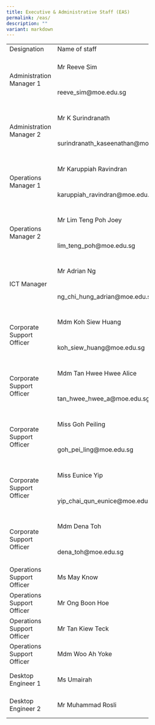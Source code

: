 ```yaml
---
title: Executive & Administrative Staff (EAS)
permalink: /eas/
description: ""
variant: markdown
---
```

 

<table style="border-collapse:
 collapse;width:278pt" width="370" cellspacing="0" cellpadding="0" border="0"><colgroup><col style="mso-width-source:userset;mso-width-alt:4124;width:87pt" width="116"> <col style="mso-width-source:userset;mso-width-alt:9045;width:191pt" width="254"></colgroup><tbody><tr style="height:15.6pt;mso-yfti-firstrow:yes;mso-yfti-irow:0" height="21"><td style="height:15.6pt;width:87pt" width="116" class="xl65" height="21">Designation</td><td style="border-left:none;width:191pt" width="254" class="xl66">Name of staff</td></tr><tr style="mso-height-source:userset;height:49.95pt;mso-yfti-irow:
  1" height="66"><td style="height:99.9pt;
  border-top:none;width:87pt" width="116" class="xl67" height="132" rowspan="2">Administration Manager 1</td><td style="border-top:none;border-left:none;width:191pt" width="254" class="xl67">Mr Reeve Sim</td></tr><tr style="mso-height-source:userset;height:49.95pt" height="66"><td style="height:49.95pt;border-top:none;
  border-left:none;width:191pt" width="254" class="xl67" height="66">reeve_sim@moe.edu.sg</td></tr><tr style="mso-height-source:userset;height:49.95pt;mso-yfti-irow:
  2" height="66"><td style="height:99.9pt;
  border-top:none;width:87pt" width="116" class="xl67" height="132" rowspan="2">Administration Manager 2</td><td style="border-top:none;border-left:none;width:191pt" width="254" class="xl67">Mr K Surindranath</td></tr><tr style="mso-height-source:userset;height:49.95pt" height="66"><td style="height:49.95pt;border-top:none;
  border-left:none;width:191pt" width="254" class="xl67" height="66">surindranath_kaseenathan@moe.edu.sg</td></tr><tr style="mso-height-source:userset;height:49.95pt;mso-yfti-irow:
  3" height="66"><td style="height:99.9pt;
  border-top:none;width:87pt" width="116" class="xl67" height="132" rowspan="2">Operations Manager 1</td><td style="border-top:none;border-left:none;width:191pt" width="254" class="xl67">Mr Karuppiah Ravindran</td></tr><tr style="mso-height-source:userset;height:49.95pt" height="66"><td style="height:49.95pt;border-top:none;
  border-left:none;width:191pt" width="254" class="xl67" height="66">karuppiah_ravindran@moe.edu.sg</td></tr><tr style="mso-height-source:userset;height:49.95pt;mso-yfti-irow:
  4" height="66"><td style="height:99.9pt;
  border-top:none;width:87pt" width="116" class="xl67" height="132" rowspan="2">Operations Manager 2</td><td style="border-top:none;border-left:none;width:191pt" width="254" class="xl67">Mr Lim Teng Poh Joey&nbsp;</td></tr><tr style="mso-height-source:userset;height:49.95pt" height="66"><td style="height:49.95pt;border-top:none;
  border-left:none;width:191pt" width="254" class="xl67" height="66">lim_teng_poh@moe.edu.sg</td></tr><tr style="mso-height-source:userset;height:49.95pt;mso-yfti-irow:
  5" height="66"><td style="height:99.9pt;
  border-top:none;width:87pt" width="116" class="xl67" height="132" rowspan="2">ICT Manager</td><td style="border-top:none;border-left:none;width:191pt" width="254" class="xl67">Mr Adrian Ng</td></tr><tr style="mso-height-source:userset;height:49.95pt" height="66"><td style="height:49.95pt;border-top:none;
  border-left:none;width:191pt" width="254" class="xl67" height="66">ng_chi_hung_adrian@moe.edu.sg</td></tr><tr style="mso-height-source:userset;height:49.95pt;mso-yfti-irow:
  6" height="66"><td style="height:99.9pt;
  border-top:none;width:87pt" width="116" class="xl67" height="132" rowspan="2">Corporate Support Officer</td><td style="border-top:none;border-left:none;width:191pt" width="254" class="xl67">Mdm Koh Siew Huang</td></tr><tr style="mso-height-source:userset;height:49.95pt" height="66"><td style="height:49.95pt;border-top:none;
  border-left:none;width:191pt" width="254" class="xl67" height="66">koh_siew_huang@moe.edu.sg</td></tr><tr style="mso-height-source:userset;height:49.95pt;mso-yfti-irow:
  7" height="66"><td style="height:99.9pt;
  border-top:none;width:87pt" width="116" class="xl67" height="132" rowspan="2">Corporate Support Officer</td><td style="border-top:none;border-left:none;width:191pt" width="254" class="xl67">Mdm Tan Hwee Hwee Alice</td></tr><tr style="mso-height-source:userset;height:49.95pt" height="66"><td style="height:49.95pt;border-top:none;
  border-left:none;width:191pt" width="254" class="xl67" height="66">tan_hwee_hwee_a@moe.edu.sg</td></tr><tr style="mso-height-source:userset;height:49.95pt;mso-yfti-irow:
  8" height="66"><td style="height:99.9pt;
  border-top:none;width:87pt" width="116" class="xl67" height="132" rowspan="2">Corporate Support Officer</td><td style="border-top:none;border-left:none;width:191pt" width="254" class="xl67">Miss Goh Peiling</td></tr><tr style="mso-height-source:userset;height:49.95pt" height="66"><td style="height:49.95pt;border-top:none;
  border-left:none;width:191pt" width="254" class="xl67" height="66">goh_pei_ling@moe.edu.sg</td></tr><tr style="mso-height-source:userset;height:49.95pt;mso-yfti-irow:
  9" height="66"><td style="height:99.9pt;
  border-top:none;width:87pt" width="116" class="xl67" height="132" rowspan="2">Corporate Support Officer</td><td style="border-top:none;border-left:none;width:191pt" width="254" class="xl67">Miss Eunice Yip</td></tr><tr style="mso-height-source:userset;height:49.95pt" height="66"><td style="height:49.95pt;border-top:none;
  border-left:none;width:191pt" width="254" class="xl67" height="66">yip_chai_qun_eunice@moe.edu.sg</td></tr><tr style="mso-height-source:userset;height:49.95pt" height="66"><td style="height:99.9pt;
  border-top:none;width:87pt" width="116" class="xl68" height="132" rowspan="2">Corporate Support Officer</td><td style="border-top:none;border-left:none;width:191pt" width="254" class="xl67">Mdm Dena Toh</td></tr><tr style="mso-height-source:userset;height:49.95pt" height="66"><td style="height:49.95pt;border-top:none;
  border-left:none;width:191pt" width="254" class="xl67" height="66">dena_toh@moe.edu.sg</td></tr><tr style="mso-height-source:userset;height:49.95pt;mso-yfti-irow:
  10" height="66"><td style="height:49.95pt;border-top:none;
  width:87pt" width="116" class="xl67" height="66">Operations Support Officer</td><td style="border-top:none;border-left:none;width:191pt" width="254" class="xl67">Ms May Know</td></tr><tr style="mso-height-source:userset;height:49.95pt;mso-yfti-irow:
  11" height="66"><td style="height:49.95pt;border-top:none;
  width:87pt" width="116" class="xl67" height="66">Operations Support Officer</td><td style="border-top:none;border-left:none;width:191pt" width="254" class="xl67">Mr Ong Boon Hoe</td></tr><tr style="mso-height-source:userset;height:49.95pt;mso-yfti-irow:
  12" height="66"><td style="height:49.95pt;border-top:none;
  width:87pt" width="116" class="xl67" height="66">Operations Support Officer</td><td style="border-top:none;border-left:none;width:191pt" width="254" class="xl67">Mr Tan Kiew Teck</td></tr><tr style="mso-height-source:userset;height:49.95pt;mso-yfti-irow:
  13" height="66"><td style="height:49.95pt;border-top:none;
  width:87pt" width="116" class="xl67" height="66">Operations Support Officer</td><td style="border-top:none;border-left:none;width:191pt" width="254" class="xl67">Mdm Woo Ah Yoke</td></tr><tr style="mso-height-source:userset;height:49.95pt;mso-yfti-irow:
  14" height="66"><td style="height:49.95pt;border-top:none;
  width:87pt" width="116" class="xl67" height="66">Desktop Engineer 1</td><td style="border-top:none;border-left:none;width:191pt" width="254" class="xl67">Ms Umairah</td></tr><tr style="mso-height-source:userset;height:49.95pt;mso-yfti-irow:
  15;mso-yfti-lastrow:yes" height="66"><td style="height:49.95pt;border-top:none;
  width:87pt" width="116" class="xl67" height="66">Desktop Engineer 2</td><td style="border-top:none;border-left:none;width:191pt" width="254" class="xl67">Mr Muhammad Rosli</td></tr></tbody></table>